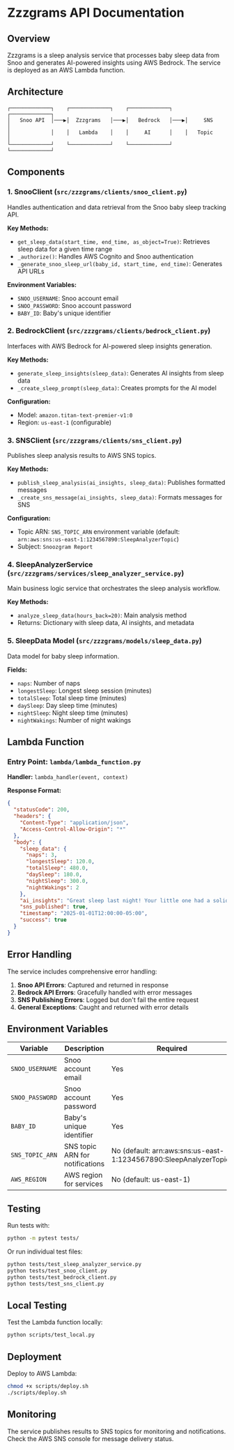 # Zzzgrams API Documentation

## Overview

Zzzgrams is a sleep analysis service that processes baby sleep data from Snoo and generates AI-powered insights using AWS Bedrock. The service is deployed as an AWS Lambda function.

## Architecture

```
┌─────────────┐    ┌─────────────┐    ┌─────────────┐    ┌─────────────┐
│   Snoo API  │───▶│  Zzzgrams   │───▶│   Bedrock   │───▶│     SNS     │
│             │    │   Lambda    │    │     AI      │    │   Topic     │
└─────────────┘    └─────────────┘    └─────────────┘    └─────────────┘
```

## Components

### 1. SnooClient (`src/zzzgrams/clients/snoo_client.py`)

Handles authentication and data retrieval from the Snoo baby sleep tracking API.

**Key Methods:**
- `get_sleep_data(start_time, end_time, as_object=True)`: Retrieves sleep data for a given time range
- `_authorize()`: Handles AWS Cognito and Snoo authentication
- `_generate_snoo_sleep_url(baby_id, start_time, end_time)`: Generates API URLs

**Environment Variables:**
- `SNOO_USERNAME`: Snoo account email
- `SNOO_PASSWORD`: Snoo account password  
- `BABY_ID`: Baby's unique identifier

### 2. BedrockClient (`src/zzzgrams/clients/bedrock_client.py`)

Interfaces with AWS Bedrock for AI-powered sleep insights generation.

**Key Methods:**
- `generate_sleep_insights(sleep_data)`: Generates AI insights from sleep data
- `_create_sleep_prompt(sleep_data)`: Creates prompts for the AI model

**Configuration:**
- Model: `amazon.titan-text-premier-v1:0`
- Region: `us-east-1` (configurable)

### 3. SNSClient (`src/zzzgrams/clients/sns_client.py`)

Publishes sleep analysis results to AWS SNS topics.

**Key Methods:**
- `publish_sleep_analysis(ai_insights, sleep_data)`: Publishes formatted messages
- `_create_sns_message(ai_insights, sleep_data)`: Formats messages for SNS

**Configuration:**
- Topic ARN: `SNS_TOPIC_ARN` environment variable (default: `arn:aws:sns:us-east-1:1234567890:SleepAnalyzerTopic`)
- Subject: `Snoozgram Report`

### 4. SleepAnalyzerService (`src/zzzgrams/services/sleep_analyzer_service.py`)

Main business logic service that orchestrates the sleep analysis workflow.

**Key Methods:**
- `analyze_sleep_data(hours_back=20)`: Main analysis method
- Returns: Dictionary with sleep data, AI insights, and metadata

### 5. SleepData Model (`src/zzzgrams/models/sleep_data.py`)

Data model for baby sleep information.

**Fields:**
- `naps`: Number of naps
- `longestSleep`: Longest sleep session (minutes)
- `totalSleep`: Total sleep time (minutes)
- `daySleep`: Day sleep time (minutes)
- `nightSleep`: Night sleep time (minutes)
- `nightWakings`: Number of night wakings

## Lambda Function

### Entry Point: `lambda/lambda_function.py`

**Handler:** `lambda_handler(event, context)`

**Response Format:**
```json
{
  "statusCode": 200,
  "headers": {
    "Content-Type": "application/json",
    "Access-Control-Allow-Origin": "*"
  },
  "body": {
    "sleep_data": {
      "naps": 3,
      "longestSleep": 120.0,
      "totalSleep": 480.0,
      "daySleep": 180.0,
      "nightSleep": 300.0,
      "nightWakings": 2
    },
    "ai_insights": "Great sleep last night! Your little one had a solid 5 hours of night sleep.",
    "sns_published": true,
    "timestamp": "2025-01-01T12:00:00-05:00",
    "success": true
  }
}
```

## Error Handling

The service includes comprehensive error handling:

1. **Snoo API Errors**: Captured and returned in response
2. **Bedrock API Errors**: Gracefully handled with error messages
3. **SNS Publishing Errors**: Logged but don't fail the entire request
4. **General Exceptions**: Caught and returned with error details

## Environment Variables

| Variable | Description | Required |
|----------|-------------|----------|
| `SNOO_USERNAME` | Snoo account email | Yes |
| `SNOO_PASSWORD` | Snoo account password | Yes |
| `BABY_ID` | Baby's unique identifier | Yes |
| `SNS_TOPIC_ARN` | SNS topic ARN for notifications | No (default: arn:aws:sns:us-east-1:1234567890:SleepAnalyzerTopic) |
| `AWS_REGION` | AWS region for services | No (default: us-east-1) |

## Testing

Run tests with:
```bash
python -m pytest tests/
```

Or run individual test files:
```bash
python tests/test_sleep_analyzer_service.py
python tests/test_snoo_client.py
python tests/test_bedrock_client.py
python tests/test_sns_client.py
```

## Local Testing

Test the Lambda function locally:
```bash
python scripts/test_local.py
```

## Deployment

Deploy to AWS Lambda:
```bash
chmod +x scripts/deploy.sh
./scripts/deploy.sh
```

## Monitoring

The service publishes results to SNS topics for monitoring and notifications. Check the AWS SNS console for message delivery status. 